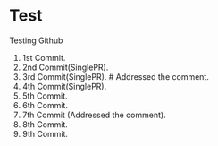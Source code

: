 # Test
Testing Github
1. 1st Commit.
2. 2nd Commit(SinglePR).
3. 3rd Commit(SinglePR). # Addressed the comment.
4. 4th Commit(SinglePR).
5. 5th Commit.
6. 6th Commit.
7. 7th Commit (Addressed the comment).
8. 8th Commit.
9. 9th Commit.